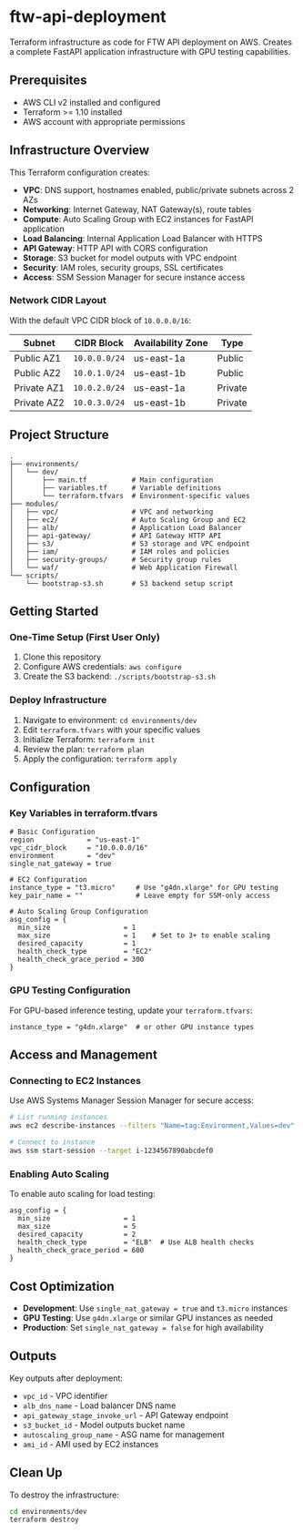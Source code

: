 # ftw-api-deployment

Terraform infrastructure as code for FTW API deployment on AWS. Creates a complete FastAPI application infrastructure with GPU testing capabilities.

## Prerequisites

- AWS CLI v2 installed and configured
- Terraform >= 1.10 installed
- AWS account with appropriate permissions

## Infrastructure Overview

This Terraform configuration creates:

- **VPC**: DNS support, hostnames enabled, public/private subnets across 2 AZs
- **Networking**: Internet Gateway, NAT Gateway(s), route tables
- **Compute**: Auto Scaling Group with EC2 instances for FastAPI application
- **Load Balancing**: Internal Application Load Balancer with HTTPS
- **API Gateway**: HTTP API with CORS configuration
- **Storage**: S3 bucket for model outputs with VPC endpoint
- **Security**: IAM roles, security groups, SSL certificates
- **Access**: SSM Session Manager for secure instance access

### Network CIDR Layout

With the default VPC CIDR block of `10.0.0.0/16`:

| Subnet | CIDR Block | Availability Zone | Type |
|--------|------------|-------------------|------|
| Public AZ1 | `10.0.0.0/24` | us-east-1a | Public |
| Public AZ2 | `10.0.1.0/24` | us-east-1b | Public |
| Private AZ1 | `10.0.2.0/24` | us-east-1a | Private |
| Private AZ2 | `10.0.3.0/24` | us-east-1b | Private |

## Project Structure

```
.
├── environments/
│   └── dev/
│       ├── main.tf           # Main configuration
│       ├── variables.tf      # Variable definitions
│       └── terraform.tfvars  # Environment-specific values
├── modules/
│   ├── vpc/                  # VPC and networking
│   ├── ec2/                  # Auto Scaling Group and EC2
│   ├── alb/                  # Application Load Balancer
│   ├── api-gateway/          # API Gateway HTTP API
│   ├── s3/                   # S3 storage and VPC endpoint
│   ├── iam/                  # IAM roles and policies
│   ├── security-groups/      # Security group rules
│   └── waf/                  # Web Application Firewall
└── scripts/
    └── bootstrap-s3.sh       # S3 backend setup script
```

## Getting Started

### One-Time Setup (First User Only)

1. Clone this repository
2. Configure AWS credentials: `aws configure`
3. Create the S3 backend: `./scripts/bootstrap-s3.sh`

### Deploy Infrastructure

1. Navigate to environment: `cd environments/dev`
2. Edit `terraform.tfvars` with your specific values
3. Initialize Terraform: `terraform init`
4. Review the plan: `terraform plan`
5. Apply the configuration: `terraform apply`

## Configuration

### Key Variables in terraform.tfvars

```hcl
# Basic Configuration
region             = "us-east-1"
vpc_cidr_block     = "10.0.0.0/16"
environment        = "dev"
single_nat_gateway = true

# EC2 Configuration
instance_type = "t3.micro"     # Use "g4dn.xlarge" for GPU testing
key_pair_name = ""             # Leave empty for SSM-only access

# Auto Scaling Group Configuration
asg_config = {
  min_size                  = 1
  max_size                  = 1    # Set to 3+ to enable scaling
  desired_capacity          = 1
  health_check_type         = "EC2"
  health_check_grace_period = 300
}
```

### GPU Testing Configuration

For GPU-based inference testing, update your `terraform.tfvars`:

```hcl
instance_type = "g4dn.xlarge"  # or other GPU instance types
```

## Access and Management

### Connecting to EC2 Instances

Use AWS Systems Manager Session Manager for secure access:

```bash
# List running instances
aws ec2 describe-instances --filters "Name=tag:Environment,Values=dev" --query 'Reservations[].Instances[?State.Name==`running`].[InstanceId,Tags[?Key==`Name`].Value|[0]]' --output table

# Connect to instance
aws ssm start-session --target i-1234567890abcdef0
```

### Enabling Auto Scaling

To enable auto scaling for load testing:

```hcl
asg_config = {
  min_size                  = 1
  max_size                  = 5
  desired_capacity          = 2
  health_check_type         = "ELB"  # Use ALB health checks
  health_check_grace_period = 600
}
```

## Cost Optimization

- **Development**: Use `single_nat_gateway = true` and `t3.micro` instances
- **GPU Testing**: Use `g4dn.xlarge` or similar GPU instances as needed
- **Production**: Set `single_nat_gateway = false` for high availability

## Outputs

Key outputs after deployment:

- `vpc_id` - VPC identifier
- `alb_dns_name` - Load balancer DNS name
- `api_gateway_stage_invoke_url` - API Gateway endpoint
- `s3_bucket_id` - Model outputs bucket name
- `autoscaling_group_name` - ASG name for management
- `ami_id` - AMI used by EC2 instances

## Clean Up

To destroy the infrastructure:

```bash
cd environments/dev
terraform destroy
```